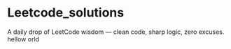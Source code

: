 # Leetcode_solutions
A daily drop of LeetCode wisdom — clean code, sharp logic, zero excuses.
<br>
hellow orld
